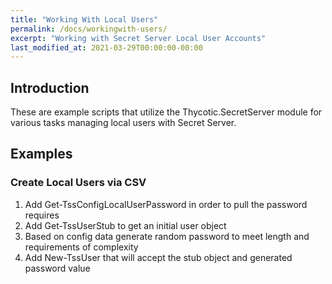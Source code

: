 ```yaml
---
title: "Working With Local Users"
permalink: /docs/workingwith-users/
excerpt: "Working with Secret Server Local User Accounts"
last_modified_at: 2021-03-29T00:00:00-00:00
---
```


## Introduction

These are example scripts that utilize the Thycotic.SecretServer module for various tasks managing local users with Secret Server.

## Examples

### Create Local Users via CSV

1. Add Get-TssConfigLocalUserPassword in order to pull the password requires
1. Add Get-TssUserStub to get an initial user object
1. Based on config data generate random password to meet length and requirements of complexity
1. Add New-TssUser that will accept the stub object and generated password value
